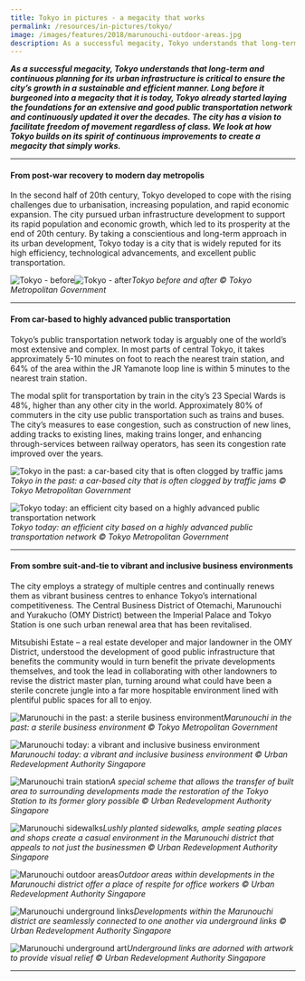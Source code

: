 ```yaml
---
title: Tokyo in pictures - a megacity that works
permalink: /resources/in-pictures/tokyo/
image: /images/features/2018/marunouchi-outdoor-areas.jpg
description: As a successful megacity, Tokyo understands that long-term and continuous planning for its urban infrastructure is critical to ensure the city’s growth in a sustainable and efficient manner. Long before it burgeoned into a megacity that it is today, Tokyo already started laying the foundations for an extensive and good public transportation network and continuously updated it over the decades. The city has a vision to facilitate freedom of movement regardless of class. We look at how Tokyo builds on its spirit of continuous improvements to create a megacity that simply works.
---
```


***As a successful megacity, Tokyo understands that long-term and continuous planning for its urban infrastructure is critical to ensure the city’s growth in a sustainable and efficient manner. Long before it burgeoned into a megacity that it is today, Tokyo already started laying the foundations for an extensive and good public transportation network and continuously updated it over the decades. The city has a vision to facilitate freedom of movement regardless of class. We look at how Tokyo builds on its spirit of continuous improvements to create a megacity that simply works.***

---

#### **From post-war recovery to modern day metropolis**

In the second half of 20th century, Tokyo developed to cope with the rising challenges due to urbanisation, increasing population, and rapid economic expansion. The city pursued urban infrastructure development to support its rapid population and economic growth, which led to its prosperity at the end of 20th century. By taking a conscientious and long-term approach in its urban development, Tokyo today is a city that is widely reputed for its high efficiency, technological advancements, and excellent public transportation. 

![Tokyo - before](/images/features/2018/tokyo-before.jpg/)![Tokyo - after](/images/features/2018/tokyo-after.jpg/)*Tokyo before and after © Tokyo Metropolitan Government*

---

#### **From car-based to highly advanced public transportation** 

Tokyo’s public transportation network today is arguably one of the world’s most extensive and complex. In most parts of central Tokyo, it takes approximately 5-10 minutes on foot to reach the nearest train station, and 64% of the area within the JR Yamanote loop line is within 5 minutes to the nearest train station. 

The modal split for transportation by train in the city’s 23 Special Wards is 48%, higher than any other city in the world. Approximately 80% of commuters in the city use public transportation such as trains and buses. The city’s measures to ease congestion, such as construction of new lines, adding tracks to existing lines, making trains longer, and enhancing through-services between railway operators, has seen its congestion rate improved over the years. 

![Tokyo in the past: a car-based city that is often clogged by traffic jams](/images/features/2018/tokyo-transport-before.jpg/)*Tokyo in the past: a car-based city that is often clogged by traffic jams © Tokyo Metropolitan Government*

![Tokyo today: an efficient city based on a highly advanced public transportation network](/images/features/2018/tokyo-transport-after.jpg/)*Tokyo today: an efficient city based on a highly advanced public transportation network © Tokyo Metropolitan Government*

---

#### **From sombre suit-and-tie to vibrant and inclusive business environments**

The city employs a strategy of multiple centres and continually renews them as vibrant business centres to enhance Tokyo’s international competitiveness. The Central Business District of Otemachi, Marunouchi and Yurakucho (OMY District) between the Imperial Palace and Tokyo Station is one such urban renewal area that has been revitalised. 

Mitsubishi Estate – a real estate developer and major landowner in the OMY District, understood the development of good public infrastructure that benefits the community would in turn benefit the private developments themselves, and took the lead in collaborating with other landowners to revise the district master plan, turning around what could have been a sterile concrete jungle into a far more hospitable environment lined with plentiful public spaces for all to enjoy. 

![Marunouchi in the past: a sterile business environment](/images/features/2018/tokyo-marunoucho-before.jpg/)*Marunouchi in the past: a sterile business environment © Tokyo Metropolitan Government*

![Marunouchi today: a vibrant and inclusive business environment](/images/features/2018/tokyo-marunoucho-after.jpg/)*Marunouchi today: a vibrant and inclusive business environment © Urban Redevelopment Authority Singapore*

![Marunouchi train station](/images/features/2018/marunouchi-train-station.jpg/)*A special scheme that allows the transfer of built area to surrounding developments made the restoration of the Tokyo Station to its former glory possible © Urban Redevelopment Authority Singapore*

![Marunouchi sidewalks](/images/features/2018/marunouchi-sidewalks.jpg/)*Lushly planted sidewalks, ample seating places and shops create a casual environment in the Marunouchi district that appeals to not just the businessmen © Urban Redevelopment Authority Singapore*

![Marunouchi outdoor areas](/images/features/2018/marunouchi-outdoor-areas.jpg/)*Outdoor areas within developments in the Marunouchi district offer a place of respite for office workers © Urban Redevelopment Authority Singapore*

![Marunouchi underground links](/images/features/2018/marunouchi-underground-links.jpg/)*Developments within the Marunouchi district are seamlessly connected to one another via underground links © Urban Redevelopment Authority Singapore*

![Marunouchi underground art](/images/features/2018/marunouchi-underground-art.jpg/)*Underground links are adorned with artwork to provide visual relief © Urban Redevelopment Authority Singapore*

---



